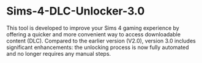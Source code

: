 # Sims-4-DLC-Unlocker-3.0
This tool is developed to improve your Sims 4 gaming experience by offering a quicker and more convenient way to access downloadable content (DLC). Compared to the earlier version (V2.0), version 3.0 includes significant enhancements: the unlocking process is now fully automated and no longer requires any manual steps.

